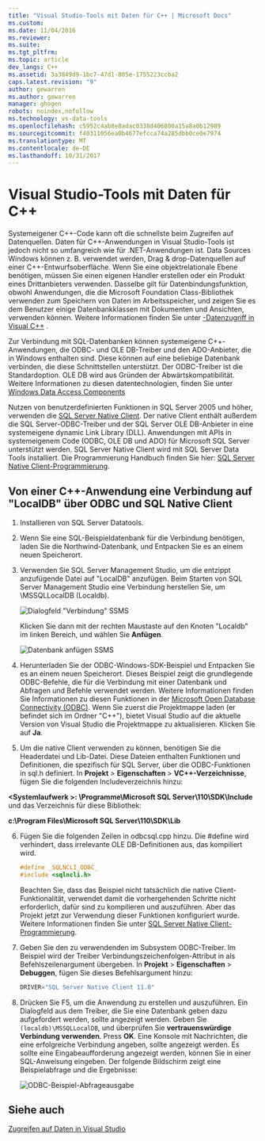 ```yaml
---
title: "Visual Studio-Tools mit Daten für C++ | Microsoft Docs"
ms.custom: 
ms.date: 11/04/2016
ms.reviewer: 
ms.suite: 
ms.tgt_pltfrm: 
ms.topic: article
dev_langs: C++
ms.assetid: 3a3849d9-1bc7-47d1-805e-1755223ccba2
caps.latest.revision: "9"
author: gewarren
ms.author: gewarren
manager: ghogen
robots: noindex,nofollow
ms.technology: vs-data-tools
ms.openlocfilehash: c5952c4ab8e8adac0338d406800a15a8a0b12989
ms.sourcegitcommit: f40311056ea0b4677efcca74a285dbb0ce0e7974
ms.translationtype: MT
ms.contentlocale: de-DE
ms.lasthandoff: 10/31/2017
---
```

# <a name="visual-studio-data-tools-for-c"></a>Visual Studio-Tools mit Daten für C++
Systemeigener C++-Code kann oft die schnellste beim Zugreifen auf Datenquellen. Daten für C++-Anwendungen in Visual Studio-Tools ist jedoch nicht so umfangreich wie für .NET-Anwendungen ist. Data Sources Windows können z. B. verwendet werden, Drag & drop-Datenquellen auf einer C++-Entwurfsoberfläche. Wenn Sie eine objektrelationale Ebene benötigen, müssen Sie einen eigenen Handler erstellen oder ein Produkt eines Drittanbieters verwenden.  Dasselbe gilt für Datenbindungsfunktion, obwohl Anwendungen, die die Microsoft Foundation Class-Bibliothek verwenden zum Speichern von Daten im Arbeitsspeicher, und zeigen Sie es dem Benutzer einige Datenbankklassen mit Dokumenten und Ansichten, verwenden können. Weitere Informationen finden Sie unter [-Datenzugriff in Visual C++](https://msdn.microsoft.com/en-us/library/7wtdsdkh.aspx) .  
  
 Zur Verbindung mit SQL-Datenbanken können systemeigene C++-Anwendungen, die ODBC- und OLE DB-Treiber und den ADO-Anbieter, die in Windows enthalten sind. Diese können auf eine beliebige Datenbank verbinden, die diese Schnittstellen unterstützt. Der ODBC-Treiber ist die Standardoption. OLE DB wird aus Gründen der Abwärtskompatibilität. Weitere Informationen zu diesen datentechnologien, finden Sie unter [Windows Data Access Components](https://msdn.microsoft.com/en-us/library/windows/desktop/aa968814\(v=vs.85\).aspx)  
  
 Nutzen von benutzerdefinierten Funktionen in SQL Server 2005 und höher, verwenden die [SQL Server Native Client](https://msdn.microsoft.com/en-us/sqlserver/aa937733). Der native Client enthält außerdem die SQL Server-ODBC-Treiber und der SQL Server OLE DB-Anbieter in eine systemeigene dynamic Link Library (DLL). Anwendungen mit APIs in systemeigenem Code (ODBC, OLE DB und ADO) für Microsoft SQL Server unterstützt werden.  SQL Server Native Client wird mit SQL Server Data Tools installiert. Die Programmierung Handbuch finden Sie hier: [SQL Server Native Client-Programmierung](https://msdn.microsoft.com/en-us/library/ms130892.aspx).  
  
## <a name="to-connect-to-localdb-through-odbc-and-sql-native-client-from-a-c-application"></a>Von einer C++-Anwendung eine Verbindung auf "LocalDB" über ODBC und SQL Native Client  
  
1.  Installieren von SQL Server Datatools.  
  
2.  Wenn Sie eine SQL-Beispieldatenbank für die Verbindung benötigen, laden Sie die Northwind-Datenbank, und Entpacken Sie es an einem neuen Speicherort.  
  
3.  Verwenden Sie SQL Server Management Studio, um die entzippt anzufügende Datei auf "LocalDB" anzufügen. Beim Starten von SQL Server Management Studio eine Verbindung herstellen Sie, um \MSSQLLocalDB (Localdb).  
  
     ![Dialogfeld "Verbindung" SSMS](../data-tools/media/raddata-ssms-connect-dialog.png "Raddata SSMS-Verbindungsdialogfeld")  
  
     Klicken Sie dann mit der rechten Maustaste auf den Knoten "Localdb" im linken Bereich, und wählen Sie **Anfügen**.  
  
     ![Datenbank anfügen SSMS](../data-tools/media/raddata-ssms-attach-database.png "Raddata SSMS Anfügen der Datenbank")  
  
4.  Herunterladen Sie der ODBC-Windows-SDK-Beispiel und Entpacken Sie es an einem neuen Speicherort. Dieses Beispiel zeigt die grundlegende ODBC-Befehle, die für die Verbindung mit einer Datenbank und Abfragen und Befehle verwendet werden. Weitere Informationen finden Sie Informationen zu diesen Funktionen in der [Microsoft Open Database Connectivity (ODBC)](https://msdn.microsoft.com/en-us/library/windows/desktop/ms710252\(v=vs.85\).aspx). Wenn Sie zuerst die Projektmappe laden (er befindet sich im Ordner "C++"), bietet Visual Studio auf die aktuelle Version von Visual Studio die Projektmappe zu aktualisieren. Klicken Sie auf **Ja**.  
  
5.  Um die native Client verwenden zu können, benötigen Sie die Headerdatei und Lib-Datei. Diese Dateien enthalten Funktionen und Definitionen, die spezifisch für SQL Server, über die ODBC-Funktionen in sql.h definiert. In **Projekt** > **Eigenschaften** > **VC++-Verzeichnisse**, fügen Sie die folgenden Includeverzeichnis hinzu:  
  
 **\<Systemlaufwerk >: \Programme\Microsoft SQL Server\110\SDK\Include** und das Verzeichnis für diese Bibliothek:  
  
 **c:\Program Files\Microsoft SQL Server\110\SDK\Lib**  
  
6.  Fügen Sie die folgenden Zeilen in odbcsql.cpp hinzu. Die #define wird verhindert, dass irrelevante OLE DB-Definitionen aus, das kompiliert wird.  
  
    ```C++  
    #define _SQLNCLI_ODBC_  
    #include <sqlncli.h>  
    ```  
  
     Beachten Sie, dass das Beispiel nicht tatsächlich die native Client-Funktionalität, verwendet damit die vorhergehenden Schritte nicht erforderlich, dafür sind zu kompilieren und auszuführen. Aber das Projekt jetzt zur Verwendung dieser Funktionen konfiguriert wurde. Weitere Informationen finden Sie unter [SQL Server Native Client-Programmierung](https://msdn.microsoft.com/en-us/library/ms130892\(v=sql.130\).aspx).  
  
7.  Geben Sie den zu verwendenden im Subsystem ODBC-Treiber. Im Beispiel wird der Treiber Verbindungszeichenfolgen-Attribut in als Befehlszeilenargument übergeben. In **Projekt** > **Eigenschaften** > **Debuggen**, fügen Sie dieses Befehlsargument hinzu:  
  
    ```C++  
    DRIVER="SQL Server Native Client 11.0"  
    ```  
  
8.  Drücken Sie F5, um die Anwendung zu erstellen und auszuführen. Ein Dialogfeld aus dem Treiber, die Sie eine Datenbank geben dazu aufgefordert werden, sollte angezeigt werden. Geben Sie `(localdb)\MSSQLLocalDB`, und überprüfen Sie **vertrauenswürdige Verbindung verwenden**. Press **OK**. Eine Konsole mit Nachrichten, die eine erfolgreiche Verbindung angeben, sollte angezeigt werden. Es sollte eine Eingabeaufforderung angezeigt werden, können Sie in einer SQL-Anweisung eingeben. Der folgende Bildschirm zeigt eine Beispielabfrage und die Ergebnisse:  
  
     ![ODBC-Beispiel-Abfrageausgabe](../data-tools/media/raddata-odbc-sample-query-output.png "Raddata ODBC-Beispiel-Abfrageausgabe")  
  
## <a name="see-also"></a>Siehe auch  
 [Zugreifen auf Daten in Visual Studio](../data-tools/accessing-data-in-visual-studio.md)